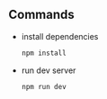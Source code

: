 ## Commands
* install dependencies
    ```sh
    npm install
    ```
* run dev server
    ```sh
    npm run dev
    ```

